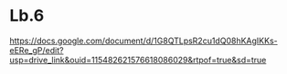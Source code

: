 # Lb.6
https://docs.google.com/document/d/1G8QTLpsR2cu1dQ08hKAgIKKs-eERe_gP/edit?usp=drive_link&ouid=115482621576618086029&rtpof=true&sd=true
